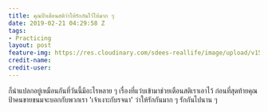 ```yaml
---
title: คุณป้าเตือนสติว่าให้รักกันไว้ให้มาก ๆ
date: 2019-02-21 04:29:58 Z
tags:
- Practicing
layout: post
feature-img: https://res.cloudinary.com/sdees-reallife/image/upload/v1550826862/IMG_20190221_113732011.jpg
credit-name: 
credit-user: 
---
```


ก็น่าแปลกอยู่เหมือนกันที่วันนี้มีอะไรหลาย ๆ เรื่องที่แว่บเข้ามาช่วยเตือนสติเราเอาไว้ ก่อนที่สุดท้ายคุณป้าคนขายขนมจะบอกกับพวกเรา 'เจ้าเงาะกับรจนา' ว่าให้รักกันมาก ๆ รักกันไปนาน ๆ
